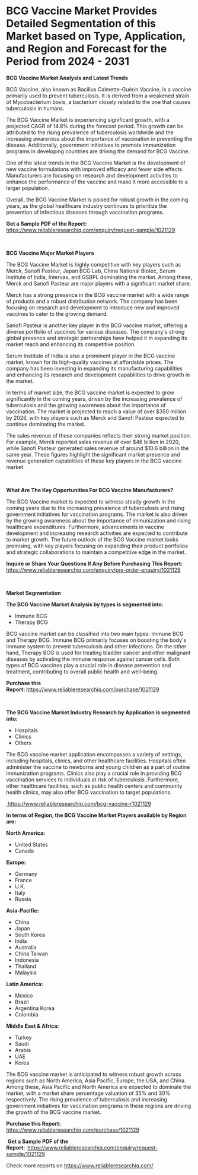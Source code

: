 <p><h1>BCG Vaccine Market Provides Detailed Segmentation of this Market based on Type, Application, and Region and Forecast for the Period from 2024 - 2031</h1></p><p><strong>BCG Vaccine Market Analysis and Latest Trends</strong></p>
<p><p>BCG Vaccine, also known as Bacillus Calmette-Guérin Vaccine, is a vaccine primarily used to prevent tuberculosis. It is derived from a weakened strain of Mycobacterium bovis, a bacterium closely related to the one that causes tuberculosis in humans.</p><p>The BCG Vaccine Market is experiencing significant growth, with a projected CAGR of 14.8% during the forecast period. This growth can be attributed to the rising prevalence of tuberculosis worldwide and the increasing awareness about the importance of vaccination in preventing the disease. Additionally, government initiatives to promote immunization programs in developing countries are driving the demand for BCG Vaccine.</p><p>One of the latest trends in the BCG Vaccine Market is the development of new vaccine formulations with improved efficacy and fewer side effects. Manufacturers are focusing on research and development activities to enhance the performance of the vaccine and make it more accessible to a larger population.</p><p>Overall, the BCG Vaccine Market is poised for robust growth in the coming years, as the global healthcare industry continues to prioritize the prevention of infectious diseases through vaccination programs.</p></p>
<p><strong>Get a Sample PDF of the Report:&nbsp;</strong> <a href="https://www.reliableresearchiq.com/enquiry/request-sample/1021129">https://www.reliableresearchiq.com/enquiry/request-sample/1021129</a></p>
<p>&nbsp;</p>
<p><strong>BCG Vaccine Major Market Players</strong></p>
<p><p>The BCG Vaccine Market is highly competitive with key players such as Merck, Sanofi Pasteur, Japan BCG Lab, China National Biotec, Serum Institute of India, Intervax, and GSBPL dominating the market. Among these, Merck and Sanofi Pasteur are major players with a significant market share.</p><p>Merck has a strong presence in the BCG vaccine market with a wide range of products and a robust distribution network. The company has been focusing on research and development to introduce new and improved vaccines to cater to the growing demand.</p><p>Sanofi Pasteur is another key player in the BCG vaccine market, offering a diverse portfolio of vaccines for various diseases. The company's strong global presence and strategic partnerships have helped it in expanding its market reach and enhancing its competitive position.</p><p>Serum Institute of India is also a prominent player in the BCG vaccine market, known for its high-quality vaccines at affordable prices. The company has been investing in expanding its manufacturing capabilities and enhancing its research and development capabilities to drive growth in the market.</p><p>In terms of market size, the BCG vaccine market is expected to grow significantly in the coming years, driven by the increasing prevalence of tuberculosis and the growing awareness about the importance of vaccination. The market is projected to reach a value of over $350 million by 2026, with key players such as Merck and Sanofi Pasteur expected to continue dominating the market.</p><p>The sales revenue of these companies reflects their strong market position. For example, Merck reported sales revenue of over $46 billion in 2020, while Sanofi Pasteur generated sales revenue of around $10.6 billion in the same year. These figures highlight the significant market presence and revenue generation capabilities of these key players in the BCG vaccine market.</p></p>
<p>&nbsp;</p>
<p><strong>What Are The Key Opportunities For BCG Vaccine Manufacturers?</strong></p>
<p><p>The BCG Vaccine market is expected to witness steady growth in the coming years due to the increasing prevalence of tuberculosis and rising government initiatives for vaccination programs. The market is also driven by the growing awareness about the importance of immunization and rising healthcare expenditures. Furthermore, advancements in vaccine development and increasing research activities are expected to contribute to market growth. The future outlook of the BCG Vaccine market looks promising, with key players focusing on expanding their product portfolios and strategic collaborations to maintain a competitive edge in the market.</p></p>
<p><strong>Inquire or Share Your Questions If Any Before Purchasing This Report:</strong> <a href="https://www.reliableresearchiq.com/enquiry/pre-order-enquiry/1021129">https://www.reliableresearchiq.com/enquiry/pre-order-enquiry/1021129</a></p>
<p>&nbsp;</p>
<p><strong>Market Segmentation</strong></p>
<p><strong>The BCG Vaccine Market Analysis by types is segmented into:</strong></p>
<p><ul><li>Immune BCG</li><li>Therapy BCG</li></ul></p>
<p><p>BCG vaccine market can be classified into two main types: Immune BCG and Therapy BCG. Immune BCG primarily focuses on boosting the body's immune system to prevent tuberculosis and other infections. On the other hand, Therapy BCG is used for treating bladder cancer and other malignant diseases by activating the immune response against cancer cells. Both types of BCG vaccines play a crucial role in disease prevention and treatment, contributing to overall public health and well-being.</p></p>
<p><strong>Purchase this Report:&nbsp;</strong><a href="https://www.reliableresearchiq.com/purchase/1021129">https://www.reliableresearchiq.com/purchase/1021129</a></p>
<p>&nbsp;</p>
<p><strong>The BCG Vaccine Market Industry Research by Application is segmented into:</strong></p>
<p><ul><li>Hospitals</li><li>Clinics</li><li>Others</li></ul></p>
<p><p>The BCG vaccine market application encompasses a variety of settings, including hospitals, clinics, and other healthcare facilities. Hospitals often administer the vaccine to newborns and young children as a part of routine immunization programs. Clinics also play a crucial role in providing BCG vaccination services to individuals at risk of tuberculosis. Furthermore, other healthcare facilities, such as public health centers and community health clinics, may also offer BCG vaccination to target populations.</p></p>
<p><a href="https://www.reliableresearchiq.com/bcg-vaccine-r1021129">&nbsp;https://www.reliableresearchiq.com/bcg-vaccine-r1021129</a></p>
<p><strong>In terms of Region, the BCG Vaccine Market Players available by Region are:</strong></p>
<p>
    <p> <strong> North America: </strong>
        <ul>
            <li>United States</li>
            <li>Canada</li>
        </ul>
        </p> 
    <p> <strong> Europe: </strong>
        <ul>
            <li>Germany</li>
            <li>France</li>
            <li>U.K.</li>
            <li>Italy</li>
            <li>Russia</li>
        </ul>
        </p> 
    <p> <strong> Asia-Pacific: </strong>
        <ul>
            <li>China</li>
            <li>Japan</li>
            <li>South Korea</li>
            <li>India</li>
            <li>Australia</li>
            <li>China Taiwan</li>
            <li>Indonesia</li>
            <li>Thailand</li>
            <li>Malaysia</li>
        </ul>
        </p> 
    <p> <strong> Latin America: </strong>
        <ul>
            <li>Mexico</li>
            <li>Brazil</li>
            <li>Argentina Korea</li>
            <li>Colombia</li>
        </ul>
        </p> 
    <p> <strong> Middle East & Africa: </strong>
        <ul>
            <li>Turkey</li>
            <li>Saudi</li>
            <li>Arabia</li>
            <li>UAE</li>
            <li>Korea</li>
        </ul>
    </p>
    </p>
<p><p>The BCG vaccine market is anticipated to witness robust growth across regions such as North America, Asia Pacific, Europe, the USA, and China. Among these, Asia Pacific and North America are expected to dominate the market, with a market share percentage valuation of 35% and 30% respectively. The rising prevalence of tuberculosis and increasing government initiatives for vaccination programs in these regions are driving the growth of the BCG vaccine market.</p></p>
<p><strong>Purchase this Report: </strong><a href="https://www.reliableresearchiq.com/purchase/1021129">https://www.reliableresearchiq.com/purchase/1021129</a></p>
<p>&nbsp;<strong>Get a Sample PDF of the Report:&nbsp;&nbsp;</strong><a href="https://www.reliableresearchiq.com/enquiry/request-sample/1021129">https://www.reliableresearchiq.com/enquiry/request-sample/1021129</a></p>
<p><strong></strong></p>
<p>Check more reports on <a href="https://www.reliableresearchiq.com/">https://www.reliableresearchiq.com/</a></p>